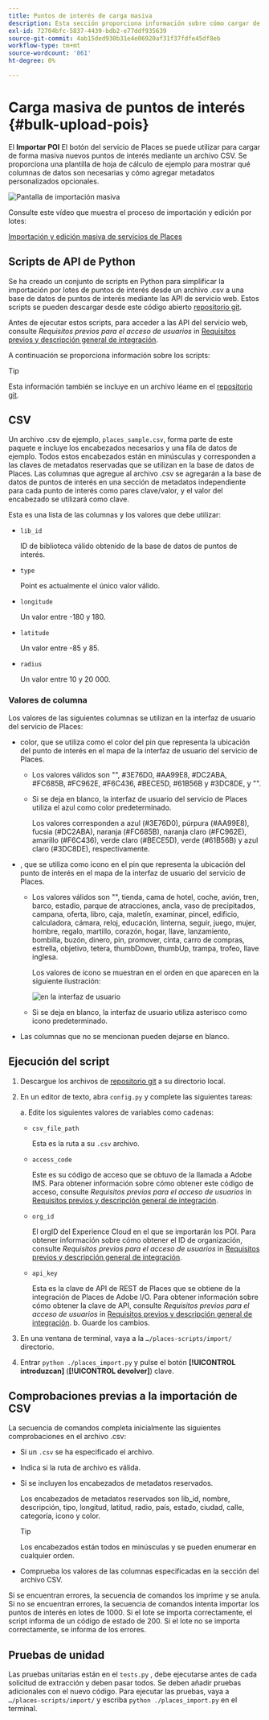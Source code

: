 ```yaml
---
title: Puntos de interés de carga masiva
description: Esta sección proporciona información sobre cómo cargar de forma masiva los puntos de interés.
exl-id: 72704bfc-5837-4439-bdb2-e77ddf935639
source-git-commit: 4ab15ded930b31e4e06920af31f37fdfe45df8eb
workflow-type: tm+mt
source-wordcount: '861'
ht-degree: 0%

---
```


# Carga masiva de puntos de interés {#bulk-upload-pois}

El **Importar POI** El botón del servicio de Places se puede utilizar para cargar de forma masiva nuevos puntos de interés mediante un archivo CSV. Se proporciona una plantilla de hoja de cálculo de ejemplo para mostrar qué columnas de datos son necesarias y cómo agregar metadatos personalizados opcionales.

![Pantalla de importación masiva](/help/assets/Bulk-import.png)

Consulte este vídeo que muestra el proceso de importación y edición por lotes:

<!--I changed this embed to a link to pass validation. We should not link to youtube videos, so please upload this to MCP-->

[Importación y edición masiva de servicios de Places](https://www.youtube.com/watch?v=75qVtirsXhg)

## Scripts de API de Python

Se ha creado un conjunto de scripts en Python para simplificar la importación por lotes de puntos de interés desde un archivo .csv a una base de datos de puntos de interés mediante las API de servicio web. Estos scripts se pueden descargar desde este código abierto [repositorio git](https://github.com/adobe/places-scripts).

Antes de ejecutar estos scripts, para acceder a las API del servicio web, consulte *Requisitos previos para el acceso de usuarios* in [Requisitos previos y descripción general de integración](/help/web-service-api/adobe-i-o-integration.md).

A continuación se proporciona información sobre los scripts:

>[!TIP]
>
>Esta información también se incluye en un archivo léame en el [repositorio git](https://github.com/adobe/places-scripts).

## CSV

Un archivo .csv de ejemplo, `places_sample.csv`, forma parte de este paquete e incluye los encabezados necesarios y una fila de datos de ejemplo. Todos estos encabezados están en minúsculas y corresponden a las claves de metadatos reservadas que se utilizan en la base de datos de Places. Las columnas que agregue al archivo .csv se agregarán a la base de datos de puntos de interés en una sección de metadatos independiente para cada punto de interés como pares clave/valor, y el valor del encabezado se utilizará como clave.

Esta es una lista de las columnas y los valores que debe utilizar:

* `lib_id`

   ID de biblioteca válido obtenido de la base de datos de puntos de interés.

* `type`

   Point es actualmente el único valor válido.

* `longitude`

   Un valor entre -180 y 180.

* `latitude`

   Un valor entre -85 y 85.

* `radius`

   Un valor entre 10 y 20 000.

### Valores de columna

Los valores de las siguientes columnas se utilizan en la interfaz de usuario del servicio de Places:

* color, que se utiliza como el color del pin que representa la ubicación del punto de interés en el mapa de la interfaz de usuario del servicio de Places.
   * Los valores válidos son &quot;&quot;, #3E76D0, #AA99E8, #DC2ABA, #FC685B, #FC962E, #F6C436, #BECE5D, #61B56B y #3DC8DE, y &quot;&quot;.
   * Si se deja en blanco, la interfaz de usuario del servicio de Places utiliza el azul como color predeterminado.

      Los valores corresponden a azul (#3E76D0), púrpura (#AA99E8), fucsia (#DC2ABA), naranja (#FC685B), naranja claro (#FC962E), amarillo (#F6C436), verde claro (#BECE5D), verde (#61B56B) y azul claro (#3DC8DE), respectivamente.

* , que se utiliza como icono en el pin que representa la ubicación del punto de interés en el mapa de la interfaz de usuario del servicio de Places.

   * Los valores válidos son &quot;&quot;, tienda, cama de hotel, coche, avión, tren, barco, estadio, parque de atracciones, ancla, vaso de precipitados, campana, oferta, libro, caja, maletín, examinar, pincel, edificio, calculadora, cámara, reloj, educación, linterna, seguir, juego, mujer, hombre, regalo, martillo, corazón, hogar, llave, lanzamiento, bombilla, buzón, dinero, pin, promover, cinta, carro de compras, estrella, objetivo, tetera, thumbDown, thumbUp, trampa, trofeo, llave inglesa.

      Los valores de icono se muestran en el orden en que aparecen en la siguiente ilustración:

      ![en la interfaz de usuario](/help/assets/UI_icons.png)

   * Si se deja en blanco, la interfaz de usuario utiliza asterisco como icono predeterminado.

* Las columnas que no se mencionan pueden dejarse en blanco.

## Ejecución del script

1. Descargue los archivos de [repositorio git](https://github.com/adobe/places-scripts) a su directorio local.
1. En un editor de texto, abra `config.py` y complete las siguientes tareas:

   a. Edite los siguientes valores de variables como cadenas:

   * `csv_file_path`

      Esta es la ruta a su `.csv`  archivo.

   * `access_code`

      Este es su código de acceso que se obtuvo de la llamada a Adobe IMS. Para obtener información sobre cómo obtener este código de acceso, consulte *Requisitos previos para el acceso de usuarios* in [Requisitos previos y descripción general de integración](/help/web-service-api/adobe-i-o-integration.md).

   * `org_id`

      El orgID del Experience Cloud en el que se importarán los POI. Para obtener información sobre cómo obtener el ID de organización, consulte *Requisitos previos para el acceso de usuarios* in [Requisitos previos y descripción general de integración](/help/web-service-api/adobe-i-o-integration.md).

   * `api_key`

      Esta es la clave de API de REST de Places que se obtiene de la integración de Places de Adobe I/O. Para obtener información sobre cómo obtener la clave de API, consulte *Requisitos previos para el acceso de usuarios* in [Requisitos previos y descripción general de integración](/help/web-service-api/adobe-i-o-integration.md).
   b. Guarde los cambios.

1. En una ventana de terminal, vaya a la `…/places-scripts/import/` directorio.
1. Entrar `python ./places_import.py` y pulse el botón **[!UICONTROL introduzcan]** (**[!UICONTROL devolver]**) clave.


## Comprobaciones previas a la importación de CSV

La secuencia de comandos completa inicialmente las siguientes comprobaciones en el archivo .csv:

* Si un `.csv` se ha especificado el archivo.
* Indica si la ruta de archivo es válida.
* Si se incluyen los encabezados de metadatos reservados.

   Los encabezados de metadatos reservados son lib_id, nombre, descripción, tipo, longitud, latitud, radio, país, estado, ciudad, calle, categoría, icono y color.

   >[!TIP]
   >
   >Los encabezados están todos en minúsculas y se pueden enumerar en cualquier orden.

* Comprueba los valores de las columnas especificadas en la sección del archivo CSV.

Si se encuentran errores, la secuencia de comandos los imprime y se anula. Si no se encuentran errores, la secuencia de comandos intenta importar los puntos de interés en lotes de 1000. Si el lote se importa correctamente, el script informa de un código de estado de 200. Si el lote no se importa correctamente, se informa de los errores.

## Pruebas de unidad

Las pruebas unitarias están en el `tests.py` , debe ejecutarse antes de cada solicitud de extracción y deben pasar todos. Se deben añadir pruebas adicionales con el nuevo código. Para ejecutar las pruebas, vaya a `…/places-scripts/import/` y escriba `python ./places_import.py` en el terminal.
